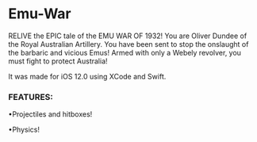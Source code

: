 # Emu-War

RELIVE the EPIC tale of the EMU WAR OF 1932! You are Oliver Dundee of the Royal Australian Artillery. You have been sent to stop the onslaught of the barbaric and vicious Emus! Armed with only a Webely revolver, you must fight to protect Australia!

It was made for iOS 12.0 using XCode and Swift.

### FEATURES:

•Projectiles and hitboxes!

•Physics!
